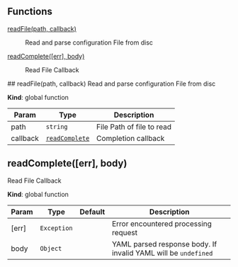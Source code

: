 ## Functions
<dl>
<dt><a href="#readFile">readFile(path, callback)</a></dt>
<dd><p>Read and parse configuration File from disc</p>
</dd>
<dt><a href="#readComplete">readComplete([err], body)</a></dt>
<dd><p>Read File Callback</p>
</dd>
</dl>
<a name="readFile"></a>
## readFile(path, callback)
Read and parse configuration File from disc

**Kind**: global function  

| Param | Type | Description |
| --- | --- | --- |
| path | <code>string</code> | File Path of file to read |
| callback | <code>[readComplete](#readComplete)</code> | Completion callback |

<a name="readComplete"></a>
## readComplete([err], body)
Read File Callback

**Kind**: global function  

| Param | Type | Default | Description |
| --- | --- | --- | --- |
| [err] | <code>Exception</code> | <code></code> | Error encountered processing request |
| body | <code>Object</code> |  | YAML parsed response body. If invalid YAML will be `undefined` |


